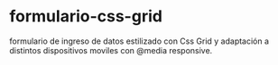 # formulario-css-grid
formulario de ingreso de datos estilizado con Css Grid y adaptación a distintos dispositivos moviles con @media responsive.

